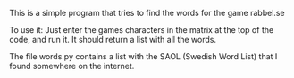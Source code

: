 This is a simple program that tries to find the words for the game rabbel.se

To use it:
Just enter the games characters in the matrix at the top of the code, and run it. It should return a list with all the words.

The file words.py contains a list with the SAOL (Swedish Word List) that I found somewhere on the internet. 
